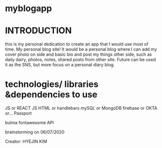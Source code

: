 # myblogapp

# INTRODUCTION

this is my personal dedication to create an app that I would use most of time. My personal blog site! It would be a personal blog where I can add my cover photo on side and basic bio and post my things other side, such as daily dairy, photos, notes, shared posts from other site. 
Future can be used it as the SNS, but more focus on a personal diary blog. 

# technologies/ libraries &dependencies to use

JS or REACT JS 
HTML or handlebars
mySQL or MongoDB
firebase or OKTA or... Passport

bulma 
fontawesome
API






brainstorming on 06/07/2020

Creator: HYEJIN KIM